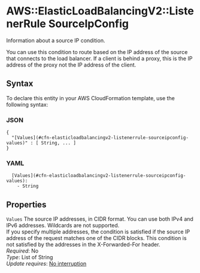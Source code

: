 # AWS::ElasticLoadBalancingV2::ListenerRule SourceIpConfig<a name="aws-properties-elasticloadbalancingv2-listenerrule-sourceipconfig"></a>

Information about a source IP condition\.

You can use this condition to route based on the IP address of the source that connects to the load balancer\. If a client is behind a proxy, this is the IP address of the proxy not the IP address of the client\.

## Syntax<a name="aws-properties-elasticloadbalancingv2-listenerrule-sourceipconfig-syntax"></a>

To declare this entity in your AWS CloudFormation template, use the following syntax:

### JSON<a name="aws-properties-elasticloadbalancingv2-listenerrule-sourceipconfig-syntax.json"></a>

```
{
  "[Values](#cfn-elasticloadbalancingv2-listenerrule-sourceipconfig-values)" : [ String, ... ]
}
```

### YAML<a name="aws-properties-elasticloadbalancingv2-listenerrule-sourceipconfig-syntax.yaml"></a>

```
  [Values](#cfn-elasticloadbalancingv2-listenerrule-sourceipconfig-values): 
    - String
```

## Properties<a name="aws-properties-elasticloadbalancingv2-listenerrule-sourceipconfig-properties"></a>

`Values`  <a name="cfn-elasticloadbalancingv2-listenerrule-sourceipconfig-values"></a>
The source IP addresses, in CIDR format\. You can use both IPv4 and IPv6 addresses\. Wildcards are not supported\.  
If you specify multiple addresses, the condition is satisfied if the source IP address of the request matches one of the CIDR blocks\. This condition is not satisfied by the addresses in the X\-Forwarded\-For header\.  
*Required*: No  
*Type*: List of String  
*Update requires*: [No interruption](https://docs.aws.amazon.com/AWSCloudFormation/latest/UserGuide/using-cfn-updating-stacks-update-behaviors.html#update-no-interrupt)